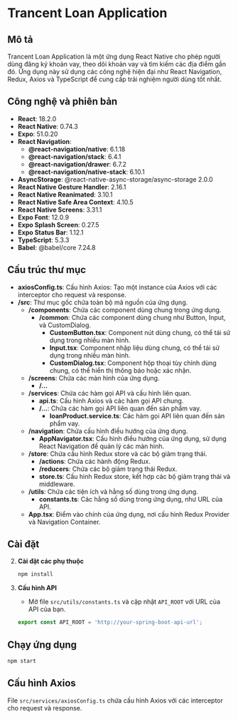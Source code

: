 # Trancent Loan Application

## Mô tả
Trancent Loan Application là một ứng dụng React Native cho phép người dùng đăng ký khoản vay, theo dõi khoản vay và tìm kiếm các địa điểm gần đó. Ứng dụng này sử dụng các công nghệ hiện đại như React Navigation, Redux, Axios và TypeScript để cung cấp trải nghiệm người dùng tốt nhất.

## Công nghệ và phiên bản
- **React**: 18.2.0
- **React Native**: 0.74.3
- **Expo**: 51.0.20
- **React Navigation**:
    - **@react-navigation/native**: 6.1.18
    - **@react-navigation/stack**: 6.4.1
    - **@react-navigation/drawer**: 6.7.2
    - **@react-navigation/native-stack**: 6.10.1
- **AsyncStorage**: @react-native-async-storage/async-storage 2.0.0
- **React Native Gesture Handler**: 2.16.1
- **React Native Reanimated**: 3.10.1
- **React Native Safe Area Context**: 4.10.5
- **React Native Screens**: 3.31.1
- **Expo Font**: 12.0.9
- **Expo Splash Screen**: 0.27.5
- **Expo Status Bar**: 1.12.1
- **TypeScript**: 5.3.3
- **Babel**: @babel/core 7.24.8

## Cấu trúc thư mục
- **axiosConfig.ts**: Cấu hình Axios: Tạo một instance của Axios với các interceptor cho request và response.
- **/src**: Thư mục gốc chứa toàn bộ mã nguồn của ứng dụng.
    - **/components**: Chứa các component dùng chung trong ứng dụng.
        - **/common**: Chứa các component dùng chung như Button, Input, và CustomDialog.
            - **CustomButton.tsx**: Component nút dùng chung, có thể tái sử dụng trong nhiều màn hình.
            - **Input.tsx**: Component nhập liệu dùng chung, có thể tái sử dụng trong nhiều màn hình.
            - **CustomDialog.tsx**: Component hộp thoại tùy chỉnh dùng chung, có thể hiển thị thông báo hoặc xác nhận.
    - **/screens**: Chứa các màn hình của ứng dụng.
        - **/...**
    - **/services**: Chứa các hàm gọi API và cấu hình liên quan.
        - **api.ts**: Cấu hình Axios và các hàm gọi API chung.
        - **/...**: Chứa các hàm gọi API liên quan đến sản phẩm vay.
            - **loanProduct.service.ts**: Các hàm gọi API liên quan đến sản phẩm vay.
    - **/navigation**: Chứa cấu hình điều hướng của ứng dụng.
        - **AppNavigator.tsx**: Cấu hình điều hướng của ứng dụng, sử dụng React Navigation để quản lý các màn hình.
    - **/store**: Chứa cấu hình Redux store và các bộ giảm trạng thái.
        - **/actions**: Chứa các hành động Redux.
        - **/reducers**: Chứa các bộ giảm trạng thái Redux.
        - **store.ts**: Cấu hình Redux store, kết hợp các bộ giảm trạng thái và middleware.
    - **/utils**: Chứa các tiện ích và hằng số dùng trong ứng dụng.
        - **constants.ts**: Các hằng số dùng trong ứng dụng, như URL của API.
    - **App.tsx**: Điểm vào chính của ứng dụng, nơi cấu hình Redux Provider và Navigation Container.
## Cài đặt

2. **Cài đặt các phụ thuộc**
   ```sh
   npm install
   ```

4. **Cấu hình API**
    - Mở file `src/utils/constants.ts` và cập nhật `API_ROOT` với URL của API của bạn.
   ```typescript
   export const API_ROOT = 'http://your-spring-boot-api-url';
   ```

## Chạy ứng dụng
   ```sh
   npm start
   ```

## Cấu hình Axios
File `src/services/axiosConfig.ts` chứa cấu hình Axios với các interceptor cho request và response.